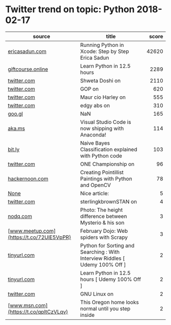 # Twitter trend on topic: Python 2018-02-17

|                   source                   |                                   title                                    |score|
|--------------------------------------------|----------------------------------------------------------------------------|----:|
|[ericasadun.com](https://t.co/mBBKrwE7BC)   |Running Python in Xcode: Step by Step   Erica Sadun                         |42620|
|[giftcourse.online](https://t.co/OnekrjqS3i)|Learn Python in 12.5 hours                                                  | 2289|
|[twitter.com](https://t.co/Nw16rceV6o)      |Shweta Doshi on                                                             | 2110|
|[twitter.com](https://t.co/bEVw4Uc78b)      |GOP on                                                                      |  620|
|[twitter.com](https://t.co/gUgrfGys59)      |Maur cio Harley on                                                          |  555|
|[twitter.com](https://t.co/sz7N55f1lm)      |edgy abs on                                                                 |  310|
|[goo.gl](https://t.co/YVvh87GXkI)           |NaN                                                                         |  165|
|[aka.ms](https://t.co/uoa67XYhpp)           |Visual Studio Code is now shipping with Anaconda!                           |  114|
|[bit.ly](https://t.co/9i8MvwVyu6)           |Naive Bayes Classification explained with Python code                       |  103|
|[twitter.com](https://t.co/8wjSamBI8o)      |ONE Championship on                                                         |   96|
|[hackernoon.com](https://t.co/JUGer2K0Me)   |Creating Pointillist Paintings with Python and OpenCV                       |   78|
|[None](https://t.co/lZQEB2nJ9g)             |Nice article:                                                               |    5|
|[twitter.com](https://t.co/uFFBOuAsbG)      |sterlingkbrownSTAN on                                                       |    4|
|[nodq.com](https://t.co/WaSx2zxLVo)         |Photo: The height difference between Mysterio & his son                     |    3|
|[www.meetup.com](https://t.co/72UlE5VpPR)   |February Dojo: Web spiders with Scrapy                                      |    3|
|[tinyurl.com](https://t.co/WOQk4YoxIw)      |Python for Sorting and Searching : With Interview Riddles [ Udemy 100% Off ]|    2|
|[tinyurl.com](https://t.co/4VntoI6G55)      |Learn Python in 12.5 hours [ Udemy 100% Off ]                               |    2|
|[twitter.com](https://t.co/uLYbSzyz3A)      |GNU Linux on                                                                |    2|
|[www.msn.com](https://t.co/qpltCzVLqv)      |This Oregon home looks normal   until you step inside                       |    2|

